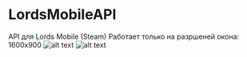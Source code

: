 # LordsMobileAPI
API для Lords Mobile (Steam)
Работает только на разршеней окона: 1600x900
![alt text](https://i.ibb.co/JxR49Fw/image.png)
![alt text](https://i.ibb.co/C70XNBC/image.png)

